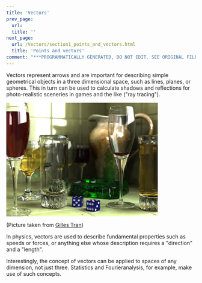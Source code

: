 ```yaml
---
title: 'Vectors'
prev_page:
  url: 
  title: ''
next_page:
  url: /Vectors/section1_points_and_vectors.html
  title: 'Points and vectors'
comment: "***PROGRAMMATICALLY GENERATED, DO NOT EDIT. SEE ORIGINAL FILES IN /content***"
---
```

Vectors represent arrows and are important for describing simple geometrical objects in a three dimensional space, such as lines, planes, or spheres. This in turn can be used to calculate shadows and reflections for photo-realistic sceneries in games and the like ("ray tracing").

<img src="raytracing.png" width="80%" align="center">

(Picture taken from <a href="https://en.wikipedia.org/wiki/User:Gilles_Tran" class="extiw" title="en:User:Gilles Tran">Gilles Tran</a>)


In physics, vectors are used to describe fundamental properties such as speeds or forces, or anything else whose description requires a "direction" and a "length". 

Interestingly, the concept of vectors can be applied to spaces of any dimension, not just three. Statistics and Fourieranalysis, for example, make use of such concepts.


